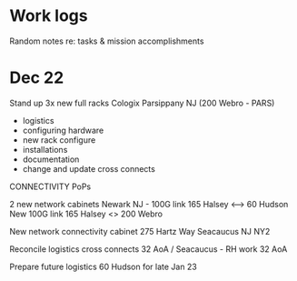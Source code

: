 # Work logs
Random notes re: tasks & mission accomplishments

# Dec 22 

Stand up 3x new full racks Cologix Parsippany NJ (200 Webro - PARS)
- logistics
- configuring hardware
- new rack configure
- installations
- documentation
- change and update cross connects

CONNECTIVITY PoPs

2 new network cabinets Newark NJ - 100G link 165 Halsey <--> 60 Hudson New 100G link 165 Halsey <> 200 Webro

New network connectivity cabinet 275 Hartz Way Seacaucus NJ NY2

Reconcile logistics cross connects 32 AoA / Seacaucus - RH work 32 AoA

Prepare future logistics 60 Hudson for late Jan 23




